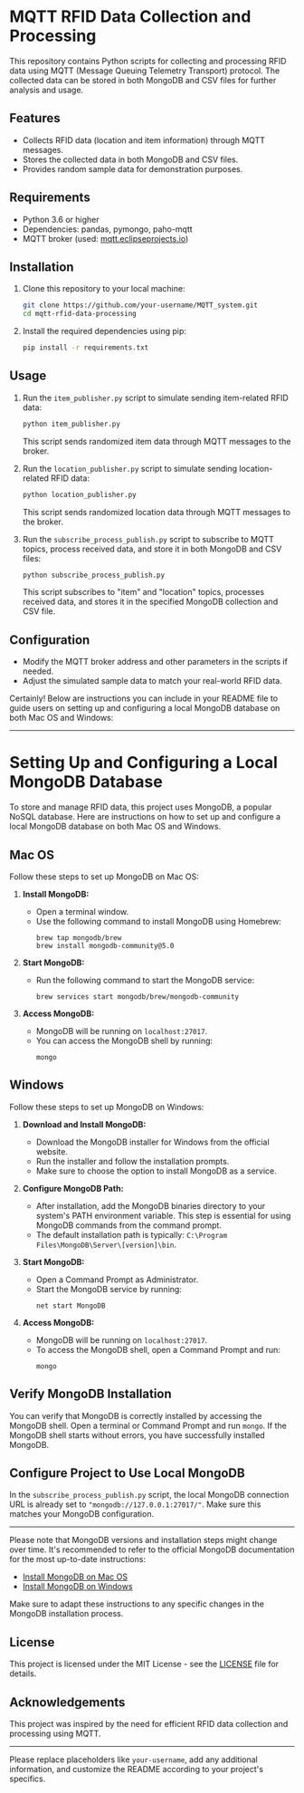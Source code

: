 # MQTT RFID Data Collection and Processing

This repository contains Python scripts for collecting and processing RFID data using MQTT (Message Queuing Telemetry Transport) protocol. The collected data can be stored in both MongoDB and CSV files for further analysis and usage.

## Features

- Collects RFID data (location and item information) through MQTT messages.
- Stores the collected data in both MongoDB and CSV files.
- Provides random sample data for demonstration purposes.

## Requirements

- Python 3.6 or higher
- Dependencies: pandas, pymongo, paho-mqtt
- MQTT broker (used: [mqtt.eclipseprojects.io](mqtt.eclipseprojects.io))

## Installation

1. Clone this repository to your local machine:

   ```bash
   git clone https://github.com/your-username/MQTT_system.git
   cd mqtt-rfid-data-processing
   ```

2. Install the required dependencies using pip:

   ```bash
   pip install -r requirements.txt
   ```

## Usage

1. Run the `item_publisher.py` script to simulate sending item-related RFID data:

   ```bash
   python item_publisher.py
   ```

   This script sends randomized item data through MQTT messages to the broker.

2. Run the `location_publisher.py` script to simulate sending location-related RFID data:

   ```bash
   python location_publisher.py
   ```

   This script sends randomized location data through MQTT messages to the broker.

3. Run the `subscribe_process_publish.py` script to subscribe to MQTT topics, process received data, and store it in both MongoDB and CSV files:

   ```bash
   python subscribe_process_publish.py
   ```

   This script subscribes to "item" and "location" topics, processes received data, and stores it in the specified MongoDB collection and CSV file.

## Configuration

- Modify the MQTT broker address and other parameters in the scripts if needed.
- Adjust the simulated sample data to match your real-world RFID data.

Certainly! Below are instructions you can include in your README file to guide users on setting up and configuring a local MongoDB database on both Mac OS and Windows:

---

# Setting Up and Configuring a Local MongoDB Database

To store and manage RFID data, this project uses MongoDB, a popular NoSQL database. Here are instructions on how to set up and configure a local MongoDB database on both Mac OS and Windows.

## Mac OS

Follow these steps to set up MongoDB on Mac OS:

1. **Install MongoDB:**
   - Open a terminal window.
   - Use the following command to install MongoDB using Homebrew:
     ```
     brew tap mongodb/brew
     brew install mongodb-community@5.0
     ```

2. **Start MongoDB:**
   - Run the following command to start the MongoDB service:
     ```
     brew services start mongodb/brew/mongodb-community
     ```

3. **Access MongoDB:**
   - MongoDB will be running on `localhost:27017`.
   - You can access the MongoDB shell by running:
     ```
     mongo
     ```

## Windows

Follow these steps to set up MongoDB on Windows:

1. **Download and Install MongoDB:**
   - Download the MongoDB installer for Windows from the official website.
   - Run the installer and follow the installation prompts.
   - Make sure to choose the option to install MongoDB as a service.

2. **Configure MongoDB Path:**
   - After installation, add the MongoDB binaries directory to your system's PATH environment variable. This step is essential for using MongoDB commands from the command prompt.
   - The default installation path is typically: `C:\Program Files\MongoDB\Server\[version]\bin`.

3. **Start MongoDB:**
   - Open a Command Prompt as Administrator.
   - Start the MongoDB service by running:
     ```
     net start MongoDB
     ```

4. **Access MongoDB:**
   - MongoDB will be running on `localhost:27017`.
   - To access the MongoDB shell, open a Command Prompt and run:
     ```
     mongo
     ```

## Verify MongoDB Installation

You can verify that MongoDB is correctly installed by accessing the MongoDB shell. Open a terminal or Command Prompt and run `mongo`. If the MongoDB shell starts without errors, you have successfully installed MongoDB.

## Configure Project to Use Local MongoDB

In the `subscribe_process_publish.py` script, the local MongoDB connection URL is already set to `"mongodb://127.0.0.1:27017/"`. Make sure this matches your MongoDB configuration.

---

Please note that MongoDB versions and installation steps might change over time. It's recommended to refer to the official MongoDB documentation for the most up-to-date instructions:

- [Install MongoDB on Mac OS](https://docs.mongodb.com/manual/tutorial/install-mongodb-on-os-x/)
- [Install MongoDB on Windows](https://docs.mongodb.com/manual/tutorial/install-mongodb-on-windows/)

Make sure to adapt these instructions to any specific changes in the MongoDB installation process.

## License

This project is licensed under the MIT License - see the [LICENSE](LICENSE) file for details.

## Acknowledgements

This project was inspired by the need for efficient RFID data collection and processing using MQTT.

---

Please replace placeholders like `your-username`, add any additional information, and customize the README according to your project's specifics.
